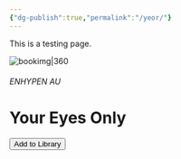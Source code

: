 ```yaml
---
{"dg-publish":true,"permalink":"/yeor/"}
---
```


This is a testing page.

![bookimg|360](/img/user/yeo/yeostorage/yeocover.webp)

###### ENHYPEN AU
<h1> Your Eyes Only </h1>


<button id="library-toggle" onclick="toggleLibrary()">Add to Library</button>

<script>
function getCurrentBookInfo() {
    const titleEl = document.querySelector('h1, h1#user-content');
    const imgEl = document.querySelector('img[alt^="bookimg"]');

    if (!titleEl || !imgEl) return null;

    return {
        title: titleEl.textContent.trim(),
        link: window.location.pathname.replace(/^\/+/, ''), // e.g. "yeo/yeo"
        imgMD: imgEl.outerHTML.match(/!.*[^)]+/)?.[0] || imgEl.outerHTML,
    };
}

function isBookInLibrary(link) {
    const library = JSON.parse(localStorage.getItem('bookLibrary')) || [];
    return library.some(book => book.link === link);
}

function toggleLibrary() {
    const book = getCurrentBookInfo();
    if (!book) {
        alert('Book info not found.');
        return;
    }

    let library = JSON.parse(localStorage.getItem('bookLibrary')) || [];
    const exists = library.some(b => b.link === book.link);

    if (exists) {
        library = library.filter(b => b.link !== book.link);
        alert('Removed from your library.');
    } else {
        library.push(book);
        alert('Book added to your library!');
    }

    localStorage.setItem('bookLibrary', JSON.stringify(library));
    updateLibraryButton(book.link);
}

function updateLibraryButton(link) {
    const btn = document.getElementById('library-toggle');
    if (!btn) return;
    const saved = isBookInLibrary(link);
    btn.textContent = saved ? 'Remove from Library' : 'Add to Library';
}

document.addEventListener('DOMContentLoaded', () => {
    const book = getCurrentBookInfo();
    if (book) updateLibraryButton(book.link);
});
</script>

